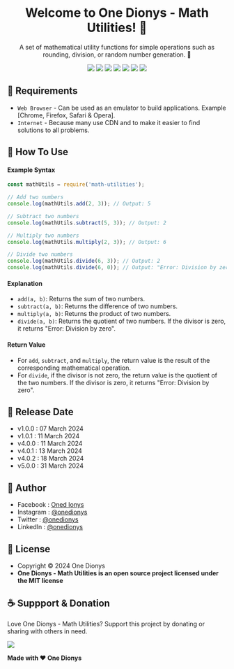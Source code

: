 <h1 align="center">Welcome to One Dionys - Math Utilities! 👋 </h1>

<p align="center">A set of mathematical utility functions for simple operations such as rounding, division, or random number generation. 💖 </p>

<p align="center">
<img src="https://img.shields.io/github/contributors/onedionys/onedionys-math-utilities?style=flat-square">
<img src="https://img.shields.io/github/issues/onedionys/onedionys-math-utilities?style=flat-square">
<img src="https://img.shields.io/github/stars/onedionys/onedionys-math-utilities?style=flat-square"> 
<img src="https://img.shields.io/github/forks/onedionys/onedionys-math-utilities?style=flat-square">
<img src="https://img.shields.io/github/last-commit/onedionys/onedionys-math-utilities.svg?style=flat-square">
<img src="https://img.shields.io/github/languages/code-size/onedionys/onedionys-math-utilities?style=flat-square">
<img src="https://img.shields.io/github/license/onedionys/onedionys-math-utilities?style=flat-square">
</p>

## 💾 Requirements

* `Web Browser` - Can be used as an emulator to build applications. Example [Chrome, Firefox, Safari & Opera].
* `Internet` - Because many use CDN and to make it easier to find solutions to all problems.

## 🎯 How To Use

#### Example Syntax

```javascript
const mathUtils = require('math-utilities');

// Add two numbers
console.log(mathUtils.add(2, 3)); // Output: 5

// Subtract two numbers
console.log(mathUtils.subtract(5, 3)); // Output: 2

// Multiply two numbers
console.log(mathUtils.multiply(2, 3)); // Output: 6

// Divide two numbers
console.log(mathUtils.divide(6, 3)); // Output: 2
console.log(mathUtils.divide(6, 0)); // Output: "Error: Division by zero"
```

#### Explanation

* `add(a, b)`: Returns the sum of two numbers.
* `subtract(a, b)`: Returns the difference of two numbers.
* `multiply(a, b)`: Returns the product of two numbers.
* `divide(a, b)`: Returns the quotient of two numbers. If the divisor is zero, it returns "Error: Division by zero".

#### Return Value

* For `add`, `subtract`, and `multiply`, the return value is the result of the corresponding mathematical operation.
* For `divide`, if the divisor is not zero, the return value is the quotient of the two numbers. If the divisor is zero, it returns "Error: Division by zero".

## 📆 Release Date

* v1.0.0 : 07 March 2024
* v1.0.1 : 11 March 2024
* v4.0.0 : 11 March 2024
* v4.0.1 : 13 March 2024
* v4.0.2 : 18 March 2024
* v5.0.0 : 31 March 2024

## 🧑 Author

* Facebook : <a href="https://www.facebook.com/theonedionys"> Oned Ionys</a>
* Instagram : <a href="https://www.instagram.com/onedionys/"> @onedionys</a>
* Twitter : <a href="https://twitter.com/onedionys"> @onedionys</a>
* LinkedIn :  <a href="https://www.linkedin.com/in/onedionys/"> @onedionys</a>

## 📝 License

* Copyright © 2024 One Dionys
* **One Dionys - Math Utilities is an open source project licensed under the MIT license**

## ☕️ Suppport & Donation

Love One Dionys - Math Utilities? Support this project by donating or sharing with others in need.

<a href="https://www.buymeacoffee.com/onedionys"><img src="https://img.shields.io/badge/Buy_Me_A_Coffee-FFDD00?style=for-the-badge&logo=buy-me-a-coffee&logoColor=black"/> </a>

**Made with ❤️ One Dionys**
